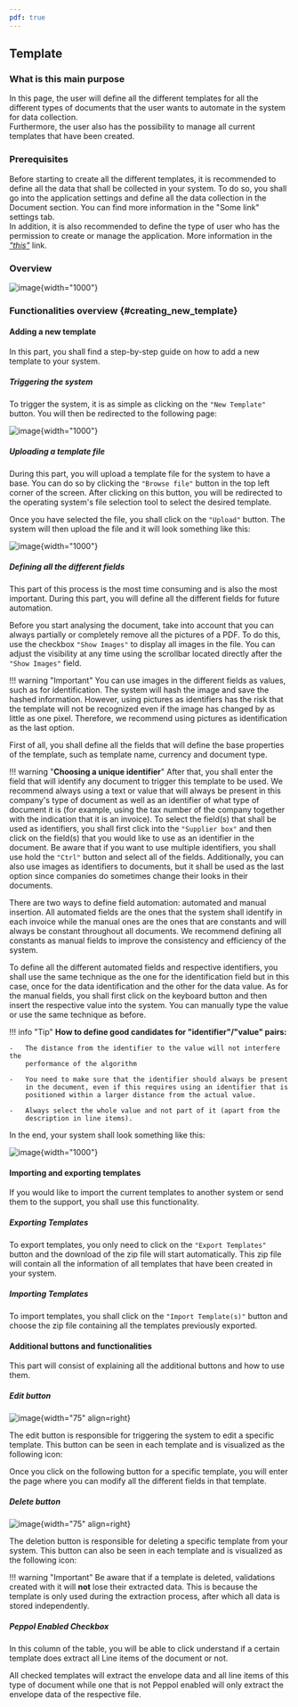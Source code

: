 ```yaml
---
pdf: true
---
```


## Template

### What is this main purpose

In this page, the user will define all the different templates for all
the different types of documents that the user wants to automate in the
system for data collection.\
Furthermore, the user also has the possibility to manage all current
templates that have been created.

### Prerequisites

Before starting to create all the different templates, it is recommended
to define all the data that shall be collected in your system. To do so,
you shall go into the application settings and define all the data
collection in the Document section. You can find more information in the
\"Some link\" settings tab.\
In addition, it is also recommended to define the type of user who has
the permission to create or manage the application. More information in
the [*"this"*](#Settings_user_roles) link.

### Overview

![image](../img/Screenshots/Template/overview.png){width="1000"}

### Functionalities overview {#creating_new_template}

#### Adding a new template

In this part, you shall find a step-by-step guide on how to add a new
template to your system.

##### Triggering the system 

To trigger the system, it is as simple as clicking on the `"New
Template"` button. You will then be redirected to the following page:

![image](../img/Screenshots/Template/adding_template.png){width="1000"}

##### Uploading a template file 

During this part, you will upload a template file for the system to have
a base. You can do so by clicking the `"Browse file"` button in the top
left corner of the screen. After clicking on this button, you will be
redirected to the operating system's file selection tool to select the
desired template.

Once you have selected the file, you shall click on the `"Upload"`
button. The system will then upload the file and it will look something
like this:

![image](../img/Screenshots/Template/file_uploaded.png){width="1000"}

##### Defining all the different fields 

This part of this process is the most time consuming and is also the
most important. During this part, you will define all the different
fields for future automation.

Before you start analysing the document, take into account that you can
always partially or completely remove all the pictures of a PDF. To do
this, use the checkbox `"Show Images"` to display all images in the
file. You can adjust the visibility at any time using the scrollbar
located directly after the `"Show Images"` field.

!!! warning "Important" 
    You can use images in the different fields as values, such as for
    identification. The system will hash the image and save the hashed
    information. However, using pictures as identifiers has the risk that
    the template will not be recognized even if the image has changed by as
    little as one pixel. Therefore, we recommend using pictures as
    identification as the last option.

First of all, you shall define all the fields that will define the base
properties of the template, such as template name, currency and document
type.

!!! warning "**Choosing a unique identifier**"
    After that, you shall enter the field that will identify any document
    to trigger this template to be used. We recommend always using a text or
    value that will always be present in this company's type of document as
    well as an identifier of what type of document it is (for example, using
    the tax number of the company together with the indication that it is an
    invoice). To select the field(s) that shall be used as identifiers, you
    shall first click into the `"Supplier box"` and then click on the
    field(s) that you would like to use as an identifier in the document. Be
    aware that if you want to use multiple identifiers, you shall use hold
    the `"Ctrl"` button and select all of the fields. Additionally, you can
    also use images as identifiers to documents, but it shall be used as the
    last option since companies do sometimes change their looks in their
    documents.


There are two ways to define field automation: automated and manual
insertion. All automated fields are the ones that the system shall
identify in each invoice while the manual ones are the ones that are
constants and will always be constant throughout all documents. We
recommend defining all constants as manual fields to improve the
consistency and efficiency of the system.

To define all the different automated fields and respective identifiers,
you shall use the same technique as the one for the identification field
but in this case, once for the data identification and the other for the
data value. As for the manual fields, you shall first click on the
keyboard button and then insert the respective value into the system.
You can manually type the value or use the same technique as before.

!!! info "Tip"
    **How to define good candidates for "identifier"/"value" pairs:**

    -   The distance from the identifier to the value will not interfere the
        performance of the algorithm

    -   You need to make sure that the identifier should always be present
        in the document, even if this requires using an identifier that is
        positioned within a larger distance from the actual value.

    -   Always select the whole value and not part of it (apart from the
        description in line items).

In the end, your system shall look something like this:

![image](../img/Screenshots/Template/all_fields_sellected.png){width="1000"}

#### Importing and exporting templates

If you would like to import the current templates to another system or
send them to the support, you shall use this functionality.

##### Exporting Templates 

To export templates, you only need to click on the `"Export Templates"`
button and the download of the zip file will start automatically. This
zip file will contain all the information of all templates that have
been created in your system.

##### Importing Templates 

To import templates, you shall click on the `"Import Template(s)"`
button and choose the zip file containing all the templates previously
exported.

#### Additional buttons and functionalities

This part will consist of explaining all the additional buttons and how
to use them.

##### Edit button

![image](../img/Screenshots/Template_Editing_button.png){width="75" align=right}

The edit button is responsible for triggering the system to edit a
specific template. This button can be seen in each template and is
visualized as the following icon:

Once you click on the following button for a specific template, you will
enter the page where you can modify all the different fields in that
template.

##### Delete button

![image](../img/Screenshots/Template_deletion_button.png){width="75" align=right}

The deletion button is responsible for deleting a specific template from
your system. This button can also be seen in each template and is
visualized as the following icon:

!!! warning "Important"
    Be aware that if a template is deleted, validations created with it will
    **not** lose their extracted data. This is because the template is only
    used during the extraction process, after which all data is stored
    independently.

##### Peppol Enabled Checkbox 

In this column of the table, you will be able to click understand if a
certain template does extract all Line items of the document or not.

All checked templates will extract the envelope data and all line items
of this type of document while one that is not Peppol enabled will only
extract the envelope data of the respective file.
